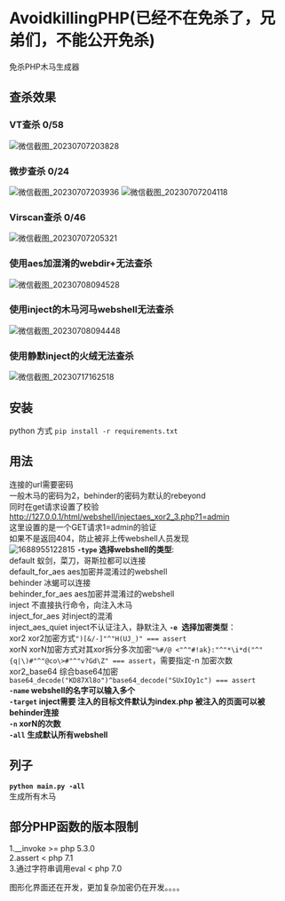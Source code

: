 # AvoidkillingPHP(已经不在免杀了，兄弟们，不能公开免杀)
免杀PHP木马生成器
## 查杀效果
### VT查杀 0/58
![微信截图_20230707203828](https://github.com/Z0fhack/AvoidkillingPHP/assets/66540608/1000d855-fffb-422c-8942-4cab4fd9cdf5)
### 微步查杀 0/24
![微信截图_20230707203936](https://github.com/Z0fhack/AvoidkillingPHP/assets/66540608/bb721c31-27a4-456f-b325-f3ffe20c081d)
![微信截图_20230707204118](https://github.com/Z0fhack/AvoidkillingPHP/assets/66540608/adbca13e-edad-4473-8e5b-17099a8d939f)
### Virscan查杀 0/46
![微信截图_20230707205321](https://github.com/Z0fhack/AvoidkillingPHP/assets/66540608/d33dfb28-a212-48ce-b57b-0392236208c7)
### 使用aes加混淆的webdir+无法查杀
![微信截图_20230708094528](https://github.com/Z0fhack/AvoidkillingPHP/assets/66540608/7b506633-efd7-40ad-92e0-58654252e517)
### 使用inject的木马河马webshell无法查杀
![微信截图_20230708094448](https://github.com/Z0fhack/AvoidkillingPHP/assets/66540608/a5db1485-b26f-4b65-be19-83f4c073f466)
### 使用静默inject的火绒无法查杀
![微信截图_20230717162518](https://github.com/Z0fhack/AvoidkillingPHP/assets/66540608/f9e8c421-bdab-49ac-9546-7108ebd4271a)

## 安装
python 方式
`pip install -r requirements.txt`
## 用法
连接的url需要密码<br>
一般木马的密码为2，behinder的密码为默认的rebeyond<br>
同时在get请求设置了校验<br>
http://127.0.0.1/html/webshell/injectaes_xor2_3.php?1=admin<br>
这里设置的是一个GET请求1=admin的验证<br>
如果不是返回404，防止被非上传webshell人员发现<br>
![1688955122815](https://github.com/Z0fhack/AvoidkillingPHP/assets/66540608/994b2555-a5e5-4522-b473-1b31211c0e91)
**`-type` 选择webshell的类型**:<br>
default  蚁剑，菜刀，哥斯拉都可以连接<br>
default_for_aes aes加密并混淆过的webshell<br>
behinder  冰蝎可以连接<br>
behinder_for_aes aes加密并混淆过的webshell<br>
inject 不直接执行命令，向注入木马<br>
inject_for_aes 对inject的混淆<br>
inject_aes_quiet inject不认证注入，静默注入
**`-e `选择加密类型**：<br>
xor2  xor2加密方式`")[&/-]"^"H(UJ_)" === assert`<br>
xorN xorN加密方式对其xor拆分多次加密`"%#/@ <"^"#!ak}:"^"*\i*d("^"{q|\)#"^"@co\>#"^"v?Gd\Z" === assert`，需要指定-n 加密次数<br>
xor2_base64  综合base64加密 `base64_decode("KD87Xl8o")^base64_decode("SUxIOy1c") === assert`<br>
**`-name` webshell的名字可以输入多个**<br>
**`-target` inject需要 注入的目标文件默认为index.php 被注入的页面可以被behinder连接**<br>
**`-n` xorN的次数**<br>
**`-all` 生成默认所有webshell**<br>
## 列子
**`python main.py -all`**<br>生成所有木马
## 部分PHP函数的版本限制
1.__invoke >= php 5.3.0<br>
2.assert < php 7.1<br>
3.通过字符串调用eval < php 7.0<br>



图形化界面还在开发，更加复杂加密仍在开发。。。。
